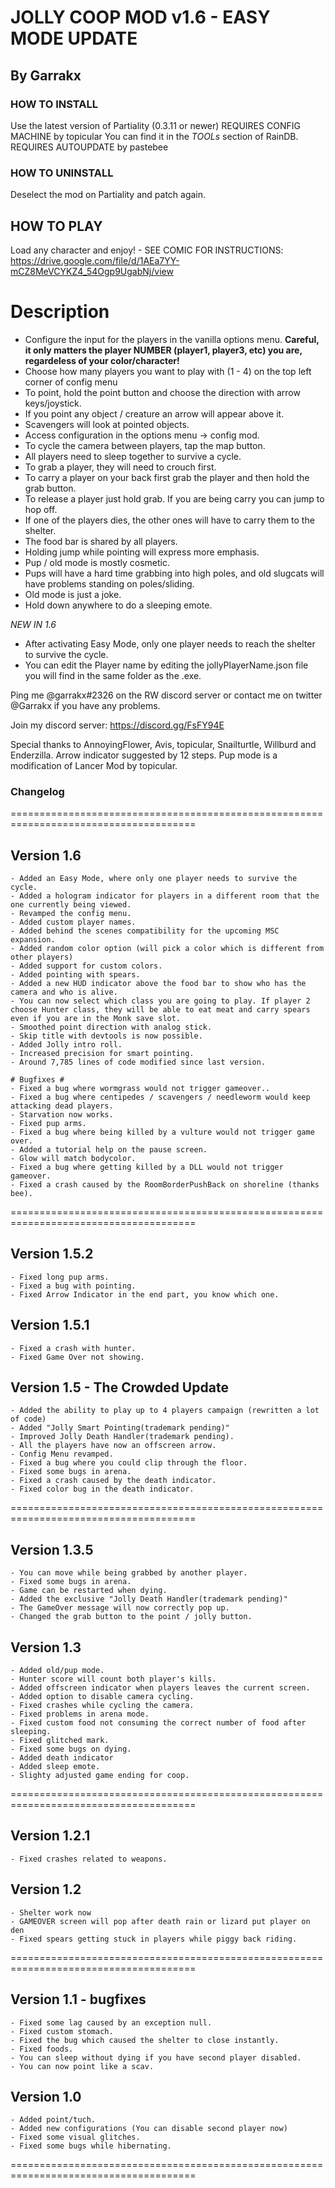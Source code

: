 # JOLLY COOP MOD v1.6 - EASY MODE UPDATE
## By Garrakx

### HOW TO INSTALL ###
Use the latest version of Partiality (0.3.11 or newer)
REQUIRES CONFIG MACHINE by topicular
You can find it in the *TOOLs* section of RainDB.
REQUIRES AUTOUPDATE by pastebee

### HOW TO UNINSTALL ###
Deselect the mod on Partiality and patch again.

## HOW TO PLAY ##
Load any character and enjoy! - SEE COMIC FOR INSTRUCTIONS:
https://drive.google.com/file/d/1AEa7YY-mCZ8MeVCYKZ4_54Ogp9UgabNj/view

# Description #
- Configure the input for the players in the vanilla options menu. 
	**Careful, it only matters the player NUMBER (player1, player3, etc) you are, regardeless of your color/character!**
- Choose how many players you want to play with (1 - 4) on the top left corner of config menu 
- To point, hold the point button and choose the direction with arrow keys/joystick.
- If you point any object / creature an arrow will appear above it.
- Scavengers will look at pointed objects.
- Access configuration in the options menu -> config mod.
- To cycle the camera between players, tap the map button.
- All players need to sleep together to survive a cycle.
- To grab a player, they will need to crouch first.
- To carry a player on your back first grab the player and then hold the grab button.
- To release a player just hold grab. If you are being carry you can jump to hop off.
- If one of the players dies, the other ones will have to carry them to the shelter.
- The food bar is shared by all players.
- Holding jump while pointing will express more emphasis.
- Pup / old mode is mostly cosmetic. 
- Pups will have a hard time grabbing into high poles, and old slugcats will have problems standing on poles/sliding.
- Old mode is just a joke.
- Hold down anywhere to do a sleeping emote.

*NEW IN 1.6*
- After activating Easy Mode, only one player needs to reach the shelter to survive the cycle.
- You can edit the Player name by editing the jollyPlayerName.json file you will find in the same folder as the .exe.


Ping me @garrakx#2326 on the RW discord server or contact me on twitter @Garrakx if you have any problems.

Join my discord server: 
https://discord.gg/FsFY94E


Special thanks to AnnoyingFlower, Avis, topicular, Snailturtle, Willburd and Enderzilla.
Arrow indicator suggested by 12 steps.
Pup mode is a modification of Lancer Mod by topicular.

### Changelog ###
======================================================================================	
  ## Version 1.6 ## 
  	- Added an Easy Mode, where only one player needs to survive the cycle.
  	- Added a hologram indicator for players in a different room that the one currently being viewed.
	- Revamped the config menu.
	- Added custom player names.
	- Added behind the scenes compatibility for the upcoming MSC expansion.
	- Added random color option (will pick a color which is different from other players)
	- Added support for custom colors.
	- Added pointing with spears.
	- Added a new HUD indicator above the food bar to show who has the camera and who is alive.
	- You can now select which class you are going to play. If player 2 choose Hunter class, they will be able to eat meat and carry spears even if you are in the Monk save slot.
	- Smoothed point direction with analog stick.
	- Skip title with devtools is now possible.
	- Added Jolly intro roll.
	- Increased precision for smart pointing.
	- Around 7,785 lines of code modified since last version.

	# Bugfixes #
  	- Fixed a bug where wormgrass would not trigger gameover..
	- Fixed a bug where centipedes / scavengers / needleworm would keep attacking dead players.
	- Starvation now works.
	- Fixed pup arms.
	- Fixed a bug where being killed by a vulture would not trigger game over.
	- Added a tutorial help on the pause screen.
	- Glow will match bodycolor.
	- Fixed a bug where getting killed by a DLL would not trigger gameover.
	- Fixed a crash caused by the RoomBorderPushBack on shoreline (thanks bee).

======================================================================================
  ## Version 1.5.2 ## 
	- Fixed long pup arms.
	- Fixed a bug with pointing.
	- Fixed Arrow Indicator in the end part, you know which one.
  ## Version 1.5.1 ## 
	- Fixed a crash with hunter. 
	- Fixed Game Over not showing.
  ## Version 1.5 - The Crowded Update ## 
	- Added the ability to play up to 4 players campaign (rewritten a lot of code)
	- Added "Jolly Smart Pointing(trademark pending)"
	- Improved Jolly Death Handler(trademark pending).
	- All the players have now an offscreen arrow.
	- Config Menu revamped.
	- Fixed a bug where you could clip through the floor.
	- Fixed some bugs in arena.
	- Fixed a crash caused by the death indicator.
	- Fixed color bug in the death indicator.
======================================================================================	
  ## Version 1.3.5 ## 
	- You can move while being grabbed by another player.
	- Fixed some bugs in arena.
	- Game can be restarted when dying.
	- Added the exclusive "Jolly Death Handler(trademark pending)"
	- The GameOver message will now correctly pop up.
	- Changed the grab button to the point / jolly button.
  ## Version 1.3 ## 
	- Added old/pup mode.
	- Hunter score will count both player's kills.
	- Added offscreen indicator when players leaves the current screen.
	- Added option to disable camera cycling.
	- Fixed crashes while cycling the camera.
	- Fixed problems in arena mode.
	- Fixed custom food not consuming the correct number of food after sleeping.
	- Fixed glitched mark.
	- Fixed some bugs on dying.
	- Added death indicator
	- Added sleep emote.
	- Slighty adjusted game ending for coop.
======================================================================================	
  ## Version 1.2.1 ## 
	- Fixed crashes related to weapons.
  ## Version 1.2 ## 
	- Shelter work now
	- GAMEOVER screen will pop after death rain or lizard put player on den
	- Fixed spears getting stuck in players while piggy back riding.
======================================================================================	
  ## Version 1.1 - bugfixes ## 
	- Fixed some lag caused by an exception null.
	- Fixed custom stomach.
	- Fixed the bug which caused the shelter to close instantly.
	- Fixed foods.
	- You can sleep without dying if you have second player disabled.
	- You can now point like a scav.
  ## Version 1.0 ## 
	- Added point/tuch.
	- Added new configurations (You can disable second player now)
	- Fixed some visual glitches.
	- Fixed some bugs while hibernating.
======================================================================================
